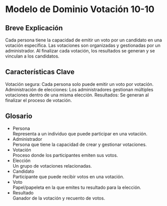 # Modelo de Dominio Votación 10-10

## Breve Explicación
Cada persona tiene la capacidad de emitir un voto por un candidato en una votación específica. Las votaciones son organizadas y gestionadas por un administrador. Al finalizar cada votación, los resultados se generan  y se vinculan a los candidatos.

## Características Clave
Votación segura: Cada persona solo puede emitir un voto por votación.
Administración de elecciones: Los administradores gestionan múltiples votaciones dentro de una misma elección.
Resultados: Se generan al finalizar el proceso de votación.

## Glosario
- Persona  
Representa a un individuo que puede participar en una votación.  
- Administrador  
Persona que tiene la capacidad de crear y gestionar votaciones.  
- Votación  
Proceso donde los participantes emiten sus votos.  
- Elección  
Un grupo de votaciones relacionadas.  
- Candidato  
Participante que puede recibir votos en una votación.  
- Voto  
Papel/papeleta en la que emites tu resultado para la elección.  
- Resultado  
Ganador de la votación y recuento de votos.  
